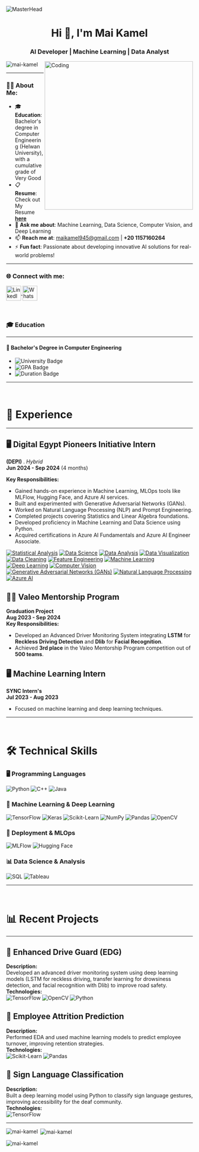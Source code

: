 ![MasterHead](https://i.redd.it/bpxxqqvps4h91.gif)
<h1 align="center">Hi 👋, I'm Mai Kamel</h1>
<h3 align="center">AI Developer | Machine Learning | Data Analyst</h3>

<img align="right" alt="Coding" width="400" src="https://i.pinimg.com/originals/ee/ed/e2/eeede229147eb053fe863ef1cc7faf0b.gif" />

<p align="left"> 
  <img src="https://komarev.com/ghpvc/?username=mai-kamel&label=Profile%20views&color=0e75b6&style=flat" alt="mai-kamel" /> 
</p>

---

### 👨‍💻 About Me:
- 🎓 **Education**: Bachelor's degree in Computer Engineering (Helwan University), with a cumulative grade of Very Good  
- 📋 **Resume**: Check out My Resume [**here**](https://linkedin.com/in/mai-kamel-43547a277)  
- 💬 **Ask me about**: Machine Learning, Data Science, Computer Vision, and Deep Learning  
- 📫 **Reach me at**: [maikamel945@gmail.com](mailto:maikamel945@gmail.com) | **+20 1157160264**  
- ⚡ **Fun fact**: Passionate about developing innovative AI solutions for real-world problems!  

---

<h3 align="left">🌐 Connect with me:</h3>
<p align="left">
  <a href="https://linkedin.com/in/mai-kamel-43547a277" target="_blank">
    <img align="center" src="https://raw.githubusercontent.com/rahuldkjain/github-profile-readme-generator/master/src/images/icons/Social/linked-in-alt.svg" alt="LinkedIn - Mai Kamel" height="40" width="40" />
  </a>
    </a>
  <a href="https://wa.me/+201157160264" target="_blank">
    <img align="center" src="https://upload.wikimedia.org/wikipedia/commons/6/6b/WhatsApp.svg" alt="WhatsApp - Abdullah Khaled" height="40" width="40" />
  </a>
</p>

<br>



### 🎓 Education

---

#### 🏫 **Bachelor's Degree in Computer Engineering**

- ![University Badge](https://img.shields.io/badge/Helwan_University-0055A4?style=flat&logo=university&logoColor=white)
- ![GPA Badge](https://img.shields.io/badge/Cumulative_Grade-Very_Good-brightgreen)
- ![Duration Badge](https://img.shields.io/badge/Duration-October%202019%20–%20July%202023-yellow)

---

<br>

# 💼 Experience

---

## 🖥️ Digital Egypt Pioneers Initiative Intern  
**(DEPI)** . *Hybrid*  
**Jun 2024 - Sep 2024**  (4 months)

**Key Responsibilities:**
- Gained hands-on experience in Machine Learning, MLOps tools like MLFlow, Hugging Face, and Azure AI services.
- Built and experimented with Generative Adversarial Networks (GANs).
- Worked on Natural Language Processing (NLP) and Prompt Engineering.
- Completed projects covering Statistics and Linear Algebra foundations.
- Developed proficiency in Machine Learning and Data Science using Python.
- Acquired certifications in Azure AI Fundamentals and Azure AI Engineer Associate.
  
[![Statistical Analysis](https://img.shields.io/badge/Statistics-FF6347?style=for-the-badge)](https://en.wikipedia.org/wiki/Statistics) 
[![Data Science](https://img.shields.io/badge/Data_Science-FF4500?style=for-the-badge)](https://en.wikipedia.org/wiki/Data_science) 
[![Data Analysis](https://img.shields.io/badge/Data_Analysis-32CD32?style=for-the-badge)](https://en.wikipedia.org/wiki/Data_analysis) 
[![Data Visualization](https://img.shields.io/badge/Data_Visualization-1E90FF?style=for-the-badge)](https://en.wikipedia.org/wiki/Data_visualization) 
[![Data Cleaning](https://img.shields.io/badge/Data_Cleaning-FFD700?style=for-the-badge)](https://en.wikipedia.org/wiki/Data_cleansing) 
[![Feature Engineering](https://img.shields.io/badge/Feature_Engineering-8A2BE2?style=for-the-badge)](https://en.wikipedia.org/wiki/Feature_engineering) 
[![Machine Learning](https://img.shields.io/badge/Machine_Learning-008000?style=for-the-badge)](https://en.wikipedia.org/wiki/Machine_learning) 
[![Deep Learning](https://img.shields.io/badge/Deep_Learning-DC143C?style=for-the-badge)](https://en.wikipedia.org/wiki/Deep_learning) 
[![Computer Vision](https://img.shields.io/badge/Computer_Vision-483D8B?style=for-the-badge)](https://en.wikipedia.org/wiki/Computer_vision) 
[![Generative Adversarial Networks (GANs)](https://img.shields.io/badge/GANs-800080?style=for-the-badge)](https://en.wikipedia.org/wiki/Generative_adversarial_network) 
[![Natural Language Processing](https://img.shields.io/badge/NLP-4682B4?style=for-the-badge)](https://en.wikipedia.org/wiki/Natural_language_processing) 
[![Azure AI](https://img.shields.io/badge/Azure_AI-0089D6?style=for-the-badge&logo=microsoft-azure&logoColor=white)](https://azure.microsoft.com/en-us/services/cognitive-services)


## 🧑‍💻  Valeo Mentorship Program  
**Graduation Project**  
**Aug 2023 - Sep 2024**  
**Key Responsibilities:**
- Developed an Advanced Driver Monitoring System integrating **LSTM** for **Reckless Driving Detection** and **Dlib** for **Facial Recognition**.
- Achieved **3rd place** in the Valeo Mentorship Program competition out of **500 teams**.


## 🖥️ Machine Learning Intern  
**SYNC Intern's**  
**Jul 2023 - Aug 2023**  
- Focused on machine learning and deep learning techniques.

---

<br>

# 🛠️ Technical Skills

### 🖥️ Programming Languages
![Python](https://img.shields.io/badge/Python-3776AB?style=flat&logo=python&logoColor=white)
![C++](https://img.shields.io/badge/C%2B%2B-00599C?style=flat&logo=c%2B%2B&logoColor=white)
![Java](https://img.shields.io/badge/Java-ED8B00?style=flat&logo=java&logoColor=white)

### 🤖 Machine Learning & Deep Learning
![TensorFlow](https://img.shields.io/badge/TensorFlow-FF6F00?style=flat&logo=tensorflow&logoColor=white)
![Keras](https://img.shields.io/badge/Keras-D00000?style=flat&logo=keras&logoColor=white)
![Scikit-Learn](https://img.shields.io/badge/Scikit--Learn-F7931E?style=flat&logo=scikit-learn&logoColor=white)
![NumPy](https://img.shields.io/badge/NumPy-013243?style=flat&logo=numpy&logoColor=white)
![Pandas](https://img.shields.io/badge/Pandas-150458?style=flat&logo=pandas&logoColor=white)
![OpenCV](https://img.shields.io/badge/OpenCV-5C3EE8?style=flat&logo=opencv&logoColor=white)

### 🚀 Deployment & MLOps
![MLFlow](https://img.shields.io/badge/MLFlow-0197F6?style=flat&logo=mlflow&logoColor=white)
![Hugging Face](https://img.shields.io/badge/Hugging%20Face-000000?style=flat&logo=hugging-face&logoColor=white)

### 📊 Data Science & Analysis
![SQL](https://img.shields.io/badge/SQL-4479A1?style=flat&logo=microsoft-sql-server&logoColor=white)
![Tableau](https://img.shields.io/badge/Tableau-E97627?style=flat&logo=tableau&logoColor=white)

---

<br>

# 📊 Recent Projects

---

## 🚗 Enhanced Drive Guard (EDG)  
**Description:**  
Developed an advanced driver monitoring system using deep learning models (LSTM for reckless driving, transfer learning for drowsiness detection, and facial recognition with Dlib) to improve road safety.  
**Technologies:**  
![TensorFlow](https://img.shields.io/badge/TensorFlow-FF6F00?style=flat&logo=tensorflow&logoColor=white) ![OpenCV](https://img.shields.io/badge/OpenCV-5C3EE8?style=flat&logo=opencv&logoColor=white) ![Python](https://img.shields.io/badge/Python-3776AB?style=flat&logo=python&logoColor=white)

## 🔢 Employee Attrition Prediction  
**Description:**  
Performed EDA and used machine learning models to predict employee turnover, improving retention strategies.  
**Technologies:**  
![Scikit-Learn](https://img.shields.io/badge/Scikit--Learn-F7931E?style=flat&logo=scikit-learn&logoColor=white) ![Pandas](https://img.shields.io/badge/Pandas-150458?style=flat&logo=pandas&logoColor=white)

## 🔬 Sign Language Classification  
**Description:**  
Built a deep learning model using Python to classify sign language gestures, improving accessibility for the deaf community.  
**Technologies:**  
![TensorFlow](https://img.shields.io/badge/TensorFlow-FF6F00?style=flat&logo=tensorflow&logoColor=white)

---

<p><img align="left" src="https://github-readme-stats.vercel.app/api/top-langs?username=mai-kamel&show_icons=true&locale=en&layout=compact" alt="mai-kamel" /></p>

<p>&nbsp;<img align="center" src="https://github-readme-stats.vercel.app/api?username=mai-kamel&show_icons=true&locale=en" alt="mai-kamel" /></p>

<p><img align="center" src="https://github-readme-streak-stats.herokuapp.com/?user=mai-kamel&" alt="mai-kamel" /></p>
